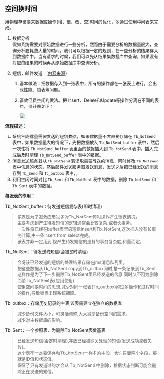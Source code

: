 ## 空间换时间
用物理存储换来数据库操作(增、删、改、查)时间的优化，多通过使用中间表来完成。

1. 数据分析  
假如系统需要对原始数据进行一些分析，然而由于需要分析的数据量很大，查询分析要耗费大量的时间，我们可以根据一定的规则，把一些分析的结果存入到数据库中。当有请求的时候，我们可以先从结果集数据库中查询，如果没有对应的结果的时候再从原始数据库中查询分析。

2. 短信，邮件发送  （[内容来源](http://www.cnblogs.com/gaizai/archive/2010/03/30/1700312.html)）
    1. 基本做法：把数据存入到一张表中，所有的操作都在一张表上进行，会出现性能、锁表等问题。
    2. 高效但费空间的做法。把 Insert、Delete和Update等操作分离在不同的表中。设计图如下：  

		![](http://images.cnblogs.com/cnblogs_com/gaizai/%E6%95%B0%E6%8D%AE%E5%BA%93/%E5%8F%91%E9%80%81%E7%9F%AD%E4%BF%A1%E9%80%BB%E8%BE%912.jpg)

**流程描述：**  

1. 系统生成批量需要发送的短信数据，如果数据量不大直接存储在 `Tb_NotSend` 表中，如果数据量大的情况下，先把数据放入 `Tb_NotSend_buffer` 表中，然后一次性将 `Tb_NotSend_buffer` 表里面的数据插入到 `Tb_NotSend` 表中。插入完成后及时清理 `Tb_NotSend_buffer` 表中的数据。
2. 消息发送服务器从 `Tb_NotSend` 表读取需要发送的消息，同时修改 `Tb_NotSend` 表中信息的状态，然后邮件发送服务器发送消息，发送之后把已经发送的消息存到 `Tb_Send` 和 `Tb_outbox` 表中，。
3. 利用空闲时间对比 `Tb_Sent` 和 `Tb_NotSent` 表中的数据，删除 `Tb_NotSend` 和 `Tb_Sent` 表中的数据。

**每张表的作用：**

Tb_NotSent_buffer：待发送短信缓存表(即时清理)  

> 该表是为了避免应用过多对Tb_NotSent同时操作产生锁表情况。  
> 主要考虑到产生待发短信的逻辑通常会比较复杂,或者长事务。  
> 一次性将已经在buffer表里的短信insert到Tb_NotSent,这次插入没有长事务计算,由一条insert from select完成。  
> 该表并非一定用到,视产生待发短信的逻辑的事务复杂度,和量而定。  

Tb_NotSent：待发送的短信(会被定时清理)
> 会将该已经发送的短信的处理结果存储在jms消息队列里。  
> 把这些数据从Tb_NotSent copy到Tb_outbox同时,插一条记录到Tb_Sent.这样作是为了下一步删除Tb_NotSent里已经发送的信息.同时又不因为删除而锁Tb_NotSent表(应用使用)  
> 使用空间换时间的思想,减少对同一张表(Tb_outbox)的过多操作和过程时间的操作,导致锁表出现系统瓶颈。

Tb_outbox：存储历史记录的主表,该表需建立在独立的数据库
> 减少备份文件大小，可灵活调整,大大减少备份空间的需求。  
> 减少对主数据库的影响。

Tb_Sent：一个参照表，为删除Tb_NotSent表做基表

> 已经发送短信(会定时清理),存放已经被网关处理的短信(发送成功或者失败)。  
> 这个表不一定要保存和Tb_NotSent一样多的字段，也许只要两个字段，那就是ID值和状态值。  
> 保证了只有发送过的才会从 Tb_NotSend 中删除，根据状态判断可能会删除正在发送的短信。  
